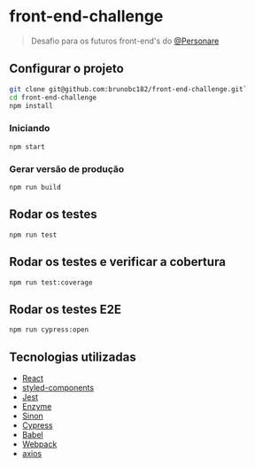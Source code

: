 # front-end-challenge

> Desafio para os futuros front-end's do [@Personare](https://github.com/Personare)

## Configurar o projeto

```bash
git clone git@github.com:brunobc182/front-end-challenge.git`
cd front-end-challenge
npm install
```

### Iniciando

`npm start`

### Gerar versão de produção

`npm run build`

## Rodar os testes

`npm run test`

## Rodar os testes e verificar a cobertura

`npm run test:coverage`

## Rodar os testes E2E

`npm run cypress:open`

## Tecnologias utilizadas

-   [React](https://reactjs.org/)
-   [styled-components](https://www.styled-components.com/)
-   [Jest](https://jestjs.io/en/)
-   [Enzyme](https://github.com/airbnb/enzyme)
-   [Sinon](https://sinonjs.org/)
-   [Cypress](https://www.cypress.io/)
-   [Babel](https://babeljs.io/)
-   [Webpack](https://webpack.js.org/)
-   [axios](https://github.com/axios/axios)
